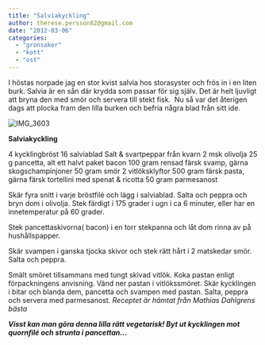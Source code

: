 ```yaml
---
title: "Salviakyckling"
author: therese.persson82@gmail.com
date: "2012-03-06"
categories: 
  - "gronsaker"
  - "kott"
  - "ost"
---
```


I höstas norpade jag en stor kvist salvia hos storasyster och frös in i en liten burk. Salvia är en sån där krydda som passar för sig själv. Det är helt ljuvligt att bryna den med smör och servera till stekt fisk.  Nu så var det återigen dags att plocka fram den lilla burken och befria några blad från sitt ide.

![](/static/img/IMG_3603-1024x682.jpg "IMG_3603")

**Salviakyckling**

4 kycklingbröst 16 salviablad Salt & svartpeppar från kvarn 2 msk olivolja 25 g pancetta, alt ett halvt paket bacon 100 gram rensad färsk svamp, gärna skogschampinjoner 50 gram smör 2 vitlöksklyftor 500 gram färsk pasta, gärna färsk tortellini med spenat & ricotta 50 gram parmesanost

Skär fyra snitt i varje bröstfilé och lägg i salviablad. Salta och peppra och bryn dom i olivolja. Stek färdigt i 175 grader i ugn i ca 6 minuter, eller har en innetemperatur på 60 grader.

Stek pancettaskivorna( bacon) i en torr stekpanna och låt dom rinna av på hushållspapper.

Skär svampen i ganska tjocka skivor och stek rätt hårt i 2 matskedar smör. Salta och peppra.

Smält smöret tillsammans med tungt skivad vitlök. Koka pastan enligt förpackningens anvisning. Vänd ner pastan i vitlökssmöret. Skär kycklingen i bitar och blanda dem, pancetta och svampen med pastan. Salta, peppra och servera med parmesanost. _Receptet är hämtat från Mathias Dahlgrens bästa_

**_Visst kan man göra denna lilla rätt vegetarisk! Byt ut kycklingen mot quornfilé och strunta i pancettan..._**
